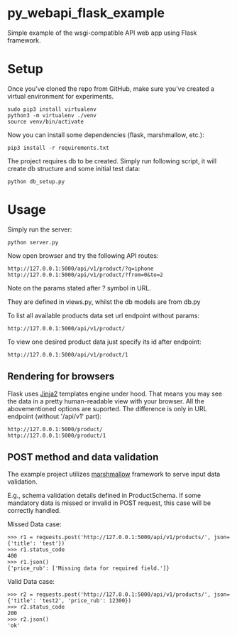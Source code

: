 # py_webapi_flask_example
Simple example of the wsgi-compatible API web app using Flask framework.

# Setup
Once you've cloned the repo from GitHub, make sure you've created a virtual environment for experiments.
```
sudo pip3 install virtualenv
python3 -m virtualenv ./venv
source venv/bin/activate
```
Now you can install some dependencies (flask, marshmallow, etc.):
```
pip3 install -r requirements.txt
```
The project requires db to be created. Simply run following script, it will create db structure and some initial test data:
```
python db_setup.py
```
# Usage
Simply run the server:
```
python server.py
```
Now open browser and try the following API routes:
```
http://127.0.0.1:5000/api/v1/product/?q=iphone
http://127.0.0.1:5000/api/v1/product/?from=0&to=2
```
Note on the params stated after ? symbol in URL.

They are defined in views.py, whilst the db models are from db.py

To list all available products data set url endpoint without params:
```
http://127.0.0.1:5000/api/v1/product/
```
To view one desired product data just specify its id after endpoint:
```
http://127.0.0.1:5000/api/v1/product/1
```

## Rendering for browsers
Flask uses [Jinja2](http://jinja.pocoo.org/) templates engine under hood. That means you may see the data in a pretty human-readable view with your browser. All the abovementioned options are suported. The difference is only in URL endpoint (without '/api/v1' part):
```
http://127.0.0.1:5000/product/
http://127.0.0.1:5000/product/1
```

## POST method and data validation
The example project utilizes [marshmallow](https://marshmallow.readthedocs.io) framework to serve input data validation.

E.g., schema validation details defined in ProductSchema. If some mandatory data is missed or invalid in POST request, this case will be correctly handled.

Missed Data case:
```
>>> r1 = requests.post('http://127.0.0.1:5000/api/v1/products/', json={'title': 'test'})
>>> r1.status_code
400
>>> r1.json()
{'price_rub': ['Missing data for required field.']}
```
Valid Data case:
```
>>> r2 = requests.post('http://127.0.0.1:5000/api/v1/products/', json={'title': 'test2', 'price_rub': 12300})
>>> r2.status_code
200
>>> r2.json()
'ok'
```